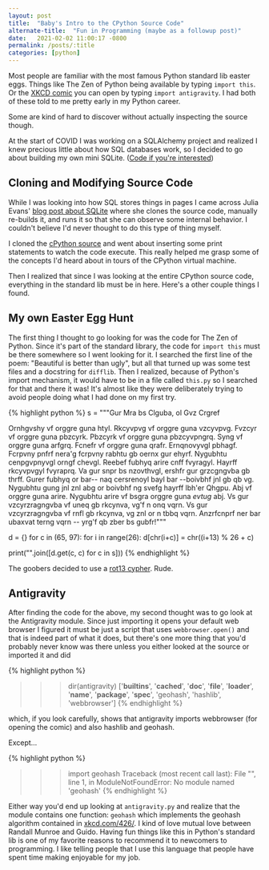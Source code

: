 ```yaml
---
layout: post
title:  "Baby's Intro to the CPython Source Code"
alternate-title:  "Fun in Programming (maybe as a followup post)"
date:   2021-02-02 11:00:17 -0800
permalink: /posts/:title
categories: [python]
---
```

Most people are familiar with the most famous Python standard lib easter eggs.
Things like The Zen of Python being available by typing `import this`.
Or the [XKCD comic](https://xkcd.com/353/) you can open by typing `import antigravity`.
I had both of these told to me pretty early in my Python career.

Some are kind of hard to discover without actually inspecting the source though.

At the start of COVID I was working on a SQLAlchemy project and realized I knew precious little about how SQL databases work, so I decided to go about building my own mini SQLite. ([Code if you're interested](https://github.com/ayyjohn/ayysql))

## Cloning and Modifying Source Code

While I was looking into how SQL stores things in pages I came across Julia Evans' [blog post about SQLite](https://jvns.ca/blog/2014/09/27/how-does-sqlite-work-part-1-pages/) where she clones the source code, manually re-builds it, and runs it so that she can observe some internal behavior. I couldn't believe I'd never thought to do this type of thing myself.

I cloned the [cPython source](https://github.com/python/cpython) and went about inserting some print statements to watch the code execute. This really helped me grasp some of the concepts I'd heard about in tours of the CPython virtual machine.

Then I realized that since I was looking at the entire CPython source code, everything in the standard lib must be in here.
Here's a other couple things I found.

## My own Easter Egg Hunt

The first thing I thought to go looking for was the code for The Zen of Python. Since it's part of the standard library, the code for `import this` must be there somewhere so I went looking for it.
I searched the first line of the poem: "Beautiful is better than ugly", but all that turned up was some test files and a docstring for `difflib`.
Then I realized, because of Python's import mechanism, it would have to be in a file called `this.py` so I searched for that and there it was! It's almost like they were deliberately trying to avoid people doing what I had done on my first try.

<!-- cSpell:disable */  -->
{% highlight python %}
s = """Gur Mra bs Clguba, ol Gvz Crgref

Ornhgvshy vf orggre guna htyl.
Rkcyvpvg vf orggre guna vzcyvpvg.
Fvzcyr vf orggre guna pbzcyrk.
Pbzcyrk vf orggre guna pbzcyvpngrq.
Syng vf orggre guna arfgrq.
Fcnefr vf orggre guna qrafr.
Ernqnovyvgl pbhagf.
Fcrpvny pnfrf nera'g fcrpvny rabhtu gb oernx gur ehyrf.
Nygubhtu cenpgvpnyvgl orngf chevgl.
Reebef fubhyq arire cnff fvyragyl.
Hayrff rkcyvpvgyl fvyraprq.
Va gur snpr bs nzovthvgl, ershfr gur grzcgngvba gb thrff.
Gurer fubhyq or bar-- naq cersrenoyl bayl bar --boivbhf jnl gb qb vg.
Nygubhtu gung jnl znl abg or boivbhf ng svefg hayrff lbh'er Qhgpu.
Abj vf orggre guna arire.
Nygubhtu arire vf bsgra orggre guna *evtug* abj.
Vs gur vzcyrzragngvba vf uneq gb rkcynva, vg'f n onq vqrn.
Vs gur vzcyrzragngvba vf rnfl gb rkcynva, vg znl or n tbbq vqrn.
Anzrfcnprf ner bar ubaxvat terng vqrn -- yrg'f qb zber bs gubfr!"""

d = {}
for c in (65, 97):
    for i in range(26):
        d[chr(i+c)] = chr((i+13) % 26 + c)

print("".join([d.get(c, c) for c in s]))
{% endhighlight %}
<!-- cSpell:enable */  -->

The goobers decided to use a [rot13 cypher](https://en.wikipedia.org/wiki/ROT13). Rude.

## Antigravity

After finding the code for the above, my second thought was to go look at the Antigravity module. Since just importing it opens your default web browser I figured it must be just a script that uses `webbrowser.open()` and that is indeed part of what it does, but there's one more thing that you'd probably never know was there unless you either looked at the source or imported it and did

{% highlight python %}
>>> dir(antigravity)
['__builtins__', '__cached__', '__doc__', '__file__', '__loader__', '__name__', '__package__', '__spec__', 'geohash', 'hashlib', 'webbrowser']
{% endhighlight %}

which, if you look carefully, shows that antigravity imports webbrowser (for opening the comic) and also hashlib and geohash.

Except...

{% highlight python %}
>>> import geohash
Traceback (most recent call last):
  File "<stdin>", line 1, in <module>
ModuleNotFoundError: No module named 'geohash'
{% endhighlight %}

Either way you'd end up looking at `antigravity.py` and realize that the module contains one function: `geohash` which implements the geohash algorithm contained in [xkcd.com/426/](https://xkcd.com/426/). I kind of love mutual love between Randall Munroe and Guido. Having fun things like this in Python's standard lib is one of my favorite reasons to recommend it to newcomers to programming. I like telling people that I use this language that people have spent time making enjoyable for my job.